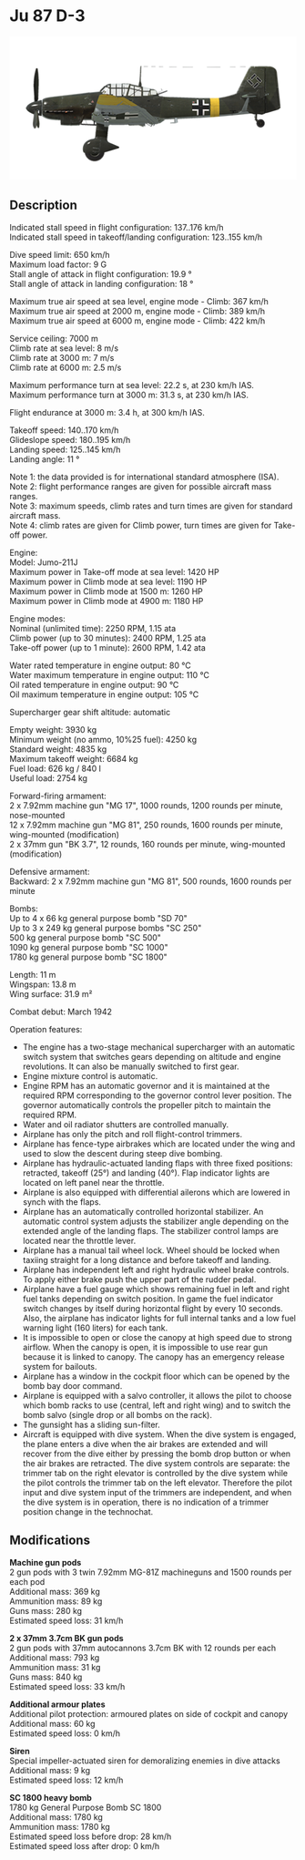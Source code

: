 # Ju 87 D-3

![ju87d3](../images/planes/ju87d3.png)

## Description

Indicated stall speed in flight configuration: 137..176 km/h  
Indicated stall speed in takeoff/landing configuration: 123..155 km/h  
  
Dive speed limit: 650 km/h  
Maximum load factor: 9 G  
Stall angle of attack in flight configuration: 19.9 °  
Stall angle of attack in landing configuration: 18 °  
  
Maximum true air speed at sea level, engine mode - Climb: 367 km/h  
Maximum true air speed at 2000 m, engine mode - Climb: 389 km/h  
Maximum true air speed at 6000 m, engine mode - Climb: 422 km/h  
  
Service ceiling: 7000 m  
Climb rate at sea level: 8 m/s  
Climb rate at 3000 m: 7 m/s  
Climb rate at 6000 m: 2.5 m/s  
  
Maximum performance turn at sea level: 22.2 s, at 230 km/h IAS.  
Maximum performance turn at 3000 m: 31.3 s, at 230 km/h IAS.  
  
Flight endurance at 3000 m: 3.4 h, at 300 km/h IAS.  
  
Takeoff speed: 140..170 km/h  
Glideslope speed: 180..195 km/h  
Landing speed: 125..145 km/h  
Landing angle: 11 °  
  
Note 1: the data provided is for international standard atmosphere (ISA).  
Note 2: flight performance ranges are given for possible aircraft mass ranges.  
Note 3: maximum speeds, climb rates and turn times are given for standard aircraft mass.  
Note 4: climb rates are given for Climb power, turn times are given for Take-off power.  
  
Engine:  
Model: Jumo-211J  
Maximum power in Take-off mode at sea level: 1420 HP  
Maximum power in Climb mode at sea level: 1190 HP  
Maximum power in Climb mode at 1500 m: 1260 HP  
Maximum power in Climb mode at 4900 m: 1180 HP  
  
Engine modes:  
Nominal (unlimited time): 2250 RPM, 1.15 ata  
Climb power (up to 30 minutes): 2400 RPM, 1.25 ata  
Take-off power (up to 1 minute): 2600 RPM, 1.42 ata  
  
Water rated temperature in engine output: 80 °C  
Water maximum temperature in engine output: 110 °C  
Oil rated temperature in engine output: 90 °C  
Oil maximum temperature in engine output: 105 °C  
  
Supercharger gear shift altitude: automatic   
  
Empty weight: 3930 kg  
Minimum weight (no ammo, 10%25 fuel): 4250 kg  
Standard weight: 4835 kg  
Maximum takeoff weight: 6684 kg  
Fuel load: 626 kg / 840 l  
Useful load: 2754 kg  
  
Forward-firing armament:  
2 x 7.92mm machine gun "MG 17", 1000 rounds, 1200 rounds per minute, nose-mounted  
12 x 7.92mm machine gun "MG 81", 250 rounds, 1600 rounds per minute, wing-mounted (modification)  
2 x 37mm gun "BK 3.7", 12 rounds, 160 rounds per minute, wing-mounted (modification)  
  
Defensive armament:  
Backward: 2 x 7.92mm machine gun "MG 81", 500 rounds, 1600 rounds per minute  
  
Bombs:  
Up to 4 x 66 kg general purpose bomb "SD 70"  
Up to 3 x 249 kg general purpose bombs "SC 250"  
500 kg general purpose bomb "SC 500"  
1090 kg general purpose bomb "SC 1000"  
1780 kg general purpose bomb "SC 1800"  
  
Length: 11 m  
Wingspan: 13.8 m  
Wing surface: 31.9 m²  
  
Combat debut: March 1942  
  
Operation features:  
- The engine has a two-stage mechanical supercharger with an automatic switch system that switches gears depending on altitude and engine revolutions. It can also be manually switched to first gear.  
- Engine mixture control is automatic.  
- Engine RPM has an automatic governor and it is maintained at the required RPM corresponding to the governor control lever position. The governor automatically controls the propeller pitch to maintain the required RPM.  
- Water and oil radiator shutters are controlled manually.  
- Airplane has only the pitch and roll flight-control trimmers.  
- Airplane has fence-type airbrakes which are located under the wing and used to slow the descent during steep dive bombing.  
- Airplane has hydraulic-actuated landing flaps with three fixed positions: retracted, takeoff (25°) and landing (40°). Flap indicator lights are located on left panel near the throttle.  
- Airplane is also equipped with differential ailerons which are lowered in synch with the flaps.  
- Airplane has an automatically controlled horizontal stabilizer. An automatic control system adjusts the stabilizer angle depending on the extended angle of the landing flaps. The stabilizer control lamps are located near the throttle lever.  
- Airplane has a manual tail wheel lock. Wheel should be locked when taxiing straight for a long distance and before takeoff and landing.  
- Airplane has independent left and right hydraulic wheel brake controls. To apply either brake push the upper part of the rudder pedal.  
- Airplane have a fuel gauge which shows remaining fuel in left and right fuel tanks depending on switch position. In game the fuel indicator switch changes by itself during horizontal flight by every 10 seconds. Also, the airplane has indicator lights for full internal tanks and a low fuel warning light (160 liters) for each tank.  
- It is impossible to open or close the canopy at high speed due to strong airflow. When the canopy is open, it is impossible to use rear gun because it is linked to canopy. The canopy has an emergency release system for bailouts.  
- Airplane has a window in the cockpit floor which can be opened by the bomb bay door command.  
- Airplane is equipped with a salvo controller, it allows the pilot to choose which bomb racks to use (central, left and right wing) and to switch the bomb salvo (single drop or all bombs on the rack).  
- The gunsight has a sliding sun-filter.  
- Aircraft is equipped with dive system. When the dive system is engaged, the plane enters a dive when the air brakes are extended and will recover from the dive either by pressing the bomb drop button or when the air brakes are retracted. The dive system controls are separate: the trimmer tab on the right elevator is controlled by the dive system while the pilot controls the trimmer tab on the left elevator. Therefore the pilot input and dive system input of the trimmers are independent, and when the dive system is in operation, there is no indication of a trimmer position change in the technochat.

## Modifications

**Machine gun pods**  
2 gun pods with 3 twin 7.92mm MG-81Z machineguns and 1500 rounds per each pod  
Additional mass: 369 kg  
Ammunition mass: 89 kg  
Guns mass: 280 kg  
Estimated speed loss: 31 km/h

**2 x 37mm 3.7cm BK gun pods**  
2 gun pods with 37mm autocannons 3.7cm BK with 12 rounds per each  
Additional mass: 793 kg  
Ammunition mass: 31 kg  
Guns mass: 840 kg  
Estimated speed loss: 33 km/h

**Additional armour plates**  
Additional pilot protection: armoured plates on side of cockpit and canopy  
Additional mass: 60 kg  
Estimated speed loss: 0 km/h

**Siren**  
Special impeller-actuated siren for demoralizing enemies in dive attacks  
Additional mass: 9 kg  
Estimated speed loss: 12 km/h

**SC 1800 heavy bomb**  
1780 kg General Purpose Bomb SC 1800  
Additional mass: 1780 kg  
Ammunition mass: 1780 kg  
Estimated speed loss before drop: 28 km/h  
Estimated speed loss after drop: 0 km/h
